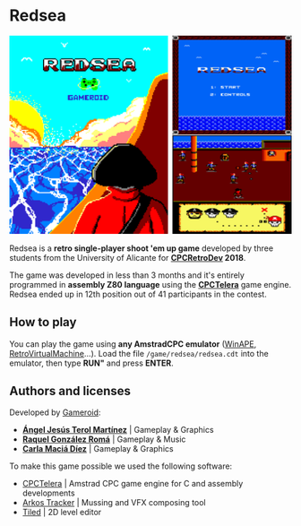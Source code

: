 # Redsea

![Redsea game](/website/redsea_web.png)

Redsea is a **retro single-player shoot 'em up game** developed by three students from the University of Alicante for **[CPCRetroDev](http://cpcretrodev.byterealms.com/) 2018**.

The game was developed in less than 3 months and it's entirely programmed in **assembly Z80 language** using the **[CPCTelera](https://github.com/lronaldo/cpctelera)** game engine. Redsea ended up in 12th position out of 41 participants in the contest.

## How to play
You can play the game using **any AmstradCPC emulator** ([WinAPE](http://www.winape.net/), [RetroVirtualMachine](https://www.retrovirtualmachine.org/)...).
Load the file `/game/redsea/redsea.cdt` into the emulator, then type **RUN"** and press **ENTER**.

## Authors and licenses
Developed by [Gameroid](https://twitter.com/GameroidUA):
- **[Ángel Jesús Terol Martínez](https://github.com/Egenad)** | Gameplay & Graphics
- **[Raquel González Romá](https://github.com/kelara)** | Gameplay & Music
- **[Carla Maciá Díez](https://github.com/shiryuko)** | Gameplay & Graphics

To make this game possible we used the following software:
- [CPCTelera](https://github.com/lronaldo/cpctelera) | Amstrad CPC game engine for C and assembly developments
- [Arkos Tracker](https://www.julien-nevo.com/arkostracker/) | Mussing and VFX composing tool
- [Tiled](https://www.mapeditor.org/) | 2D level editor
